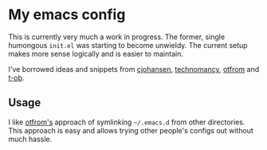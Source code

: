 # My emacs config

This is currently very much a work in progress. The former, single humongous
`init.el` was starting to become unwieldy. The current setup makes
more sense logically and is easier to maintain.

I've borrowed ideas and snippets from
[cjohansen](https://github.com/cjohansen/.emacs.d),
[technomancy](https://github.com/technomancy/better-defaults),
[otfrom](https://github.com/otfrom/otfrom-org-emacs) and
[t-ob](https://github.com/t-ob/dotfiles).

## Usage

I like [otfrom's](https://github.com/otfrom) approach of symlinking `~/.emacs.d`
from other directories. This approach is easy and allows trying other people's
configs out without much hassle.

